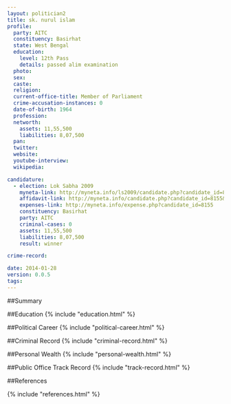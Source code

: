 ```yaml
---
layout: politician2
title: sk. nurul islam
profile: 
  party: AITC
  constituency: Basirhat
  state: West Bengal
  education: 
    level: 12th Pass
    details: passed alim examination
  photo: 
  sex: 
  caste: 
  religion: 
  current-office-title: Member of Parliament
  crime-accusation-instances: 0
  date-of-birth: 1964
  profession: 
  networth: 
    assets: 11,55,500
    liabilities: 8,07,500
  pan: 
  twitter: 
  website: 
  youtube-interview: 
  wikipedia: 

candidature: 
  - election: Lok Sabha 2009
    myneta-link: http://myneta.info/ls2009/candidate.php?candidate_id=8155
    affidavit-link: http://myneta.info/candidate.php?candidate_id=8155&scan=original
    expenses-link: http://myneta.info/expense.php?candidate_id=8155
    constituency: Basirhat 
    party: AITC
    criminal-cases: 0
    assets: 11,55,500
    liabilities: 8,07,500
    result: winner 

crime-record: 

date: 2014-01-28
version: 0.0.5
tags: 
---
```

##Summary


##Education
{% include "education.html" %}


##Political Career
{% include "political-career.html" %}


##Criminal Record
{% include "criminal-record.html" %}


##Personal Wealth
{% include "personal-wealth.html" %}


##Public Office Track Record
{% include "track-record.html" %}


##References


{% include "references.html" %}
